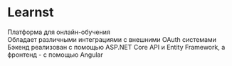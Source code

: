 # Learnst
Платформа для онлайн-обучения \
Обладает различными интеграциями с внешними OAuth системами \
Бэкенд реализован с помощью ASP.NET Core API и Entity Framework, а фронтенд - с помощью Angular
